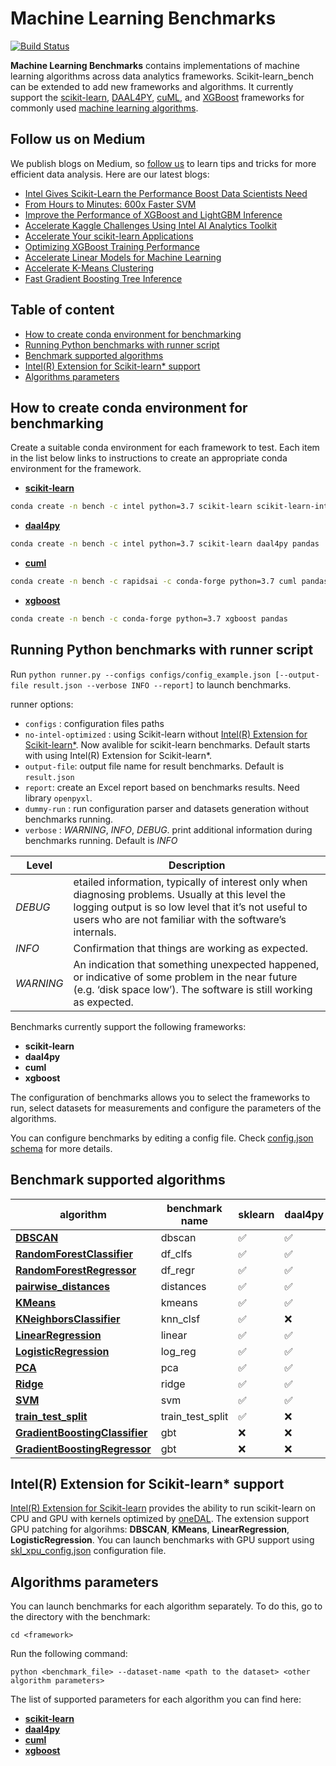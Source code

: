
# Machine Learning Benchmarks

[![Build Status](https://dev.azure.com/daal/scikit-learn_bench/_apis/build/status/IntelPython.scikit-learn_bench?branchName=master)](https://dev.azure.com/daal/scikit-learn_bench/_build/latest?definitionId=8&branchName=master)

**Machine Learning Benchmarks** contains implementations of machine learning algorithms
across data analytics frameworks.  Scikit-learn_bench can be extended to add new frameworks
and algorithms. It currently support the [scikit-learn](https://scikit-learn.org/),
[DAAL4PY](https://intelpython.github.io/daal4py/), [cuML](https://github.com/rapidsai/cuml),
and [XGBoost](https://github.com/dmlc/xgboost) frameworks for commonly used
[machine learning algorithms](#supported-algorithms).

## Follow us on Medium

We publish blogs on Medium, so [follow us](https://medium.com/intel-analytics-software/tagged/machine-learning) to learn tips and tricks for more efficient data analysis. Here are our latest blogs:

- [Intel Gives Scikit-Learn the Performance Boost Data Scientists Need](https://medium.com/intel-analytics-software/intel-gives-scikit-learn-the-performance-boost-data-scientists-need-42eb47c80b18)
- [From Hours to Minutes: 600x Faster SVM](https://medium.com/intel-analytics-software/from-hours-to-minutes-600x-faster-svm-647f904c31ae)
- [Improve the Performance of XGBoost and LightGBM Inference](https://medium.com/intel-analytics-software/improving-the-performance-of-xgboost-and-lightgbm-inference-3b542c03447e)
- [Accelerate Kaggle Challenges Using Intel AI Analytics Toolkit](https://medium.com/intel-analytics-software/accelerate-kaggle-challenges-using-intel-ai-analytics-toolkit-beb148f66d5a)
- [Accelerate Your scikit-learn Applications](https://medium.com/intel-analytics-software/improving-the-performance-of-xgboost-and-lightgbm-inference-3b542c03447e)
- [Optimizing XGBoost Training Performance](https://medium.com/intel-analytics-software/new-optimizations-for-cpu-in-xgboost-1-1-81144ea21115)
- [Accelerate Linear Models for Machine Learning](https://medium.com/intel-analytics-software/accelerating-linear-models-for-machine-learning-5a75ff50a0fe)
- [Accelerate K-Means Clustering](https://medium.com/intel-analytics-software/accelerate-k-means-clustering-6385088788a1)
- [Fast Gradient Boosting Tree Inference](https://medium.com/intel-analytics-software/fast-gradient-boosting-tree-inference-for-intel-xeon-processors-35756f174f55)

## Table of content

* [How to create conda environment for benchmarking](#how-to-create-conda-environment-for-benchmarking)
* [Running Python benchmarks with runner script](#running-python-benchmarks-with-runner-script)
* [Benchmark supported algorithms](#benchmark-supported-algorithms)
* [Intel(R) Extension for Scikit-learn* support](#Intel(R)-Extension-for-Scikit-learn*-support)
* [Algorithms parameters](#algorithms-parameters)

## How to create conda environment for benchmarking

Create a suitable conda environment for each framework to test. Each item in the list below links to instructions to create an appropriate conda environment for the framework.

* [**scikit-learn**](sklearn_bench#how-to-create-conda-environment-for-benchmarking)

```bash
conda create -n bench -c intel python=3.7 scikit-learn scikit-learn-intelex pandas
```

* [**daal4py**](daal4py_bench#how-to-create-conda-environment-for-benchmarking)

```bash
conda create -n bench -c intel python=3.7 scikit-learn daal4py pandas
```

* [**cuml**](cuml_bench#how-to-create-conda-environment-for-benchmarking)

```bash
conda create -n bench -c rapidsai -c conda-forge python=3.7 cuml pandas cudf
```

* [**xgboost**](xgboost_bench#how-to-create-conda-environment-for-benchmarking)

```bash
conda create -n bench -c conda-forge python=3.7 xgboost pandas
```

## Running Python benchmarks with runner script

Run `python runner.py --configs configs/config_example.json [--output-file result.json --verbose INFO --report]` to launch benchmarks.

runner options:
* ``configs`` : configuration files paths
* ``no-intel-optimized`` : using Scikit-learn without [Intel(R) Extension for Scikit-learn*](#Intel(R)-Extension-for-Scikit-learn*-support). Now avalible for scikit-learn benchmarks. Default starts with using Intel(R) Extension for Scikit-learn*.
* ``output-file``: output file name for result benchmarks. Default is `result.json`
* ``report``: create an Excel report based on benchmarks results. Need library `openpyxl`.
* ``dummy-run`` : run configuration parser and datasets generation without benchmarks running.
* ``verbose`` : *WARNING*, *INFO*, *DEBUG*. print additional information during benchmarks running. Default is *INFO*

|   Level   |  Description  |
|-----------|---------------|
| *DEBUG*   | etailed information, typically of interest only when diagnosing problems. Usually at this level the logging output is so low level that it’s not useful to users who are not familiar with the software’s internals. |
| *INFO*    | Confirmation that things are working as expected. |
| *WARNING* | An indication that something unexpected happened, or indicative of some problem in the near future (e.g. ‘disk space low’). The software is still working as expected. |

Benchmarks currently support the following frameworks:
* **scikit-learn**
* **daal4py**
* **cuml**
* **xgboost**

The configuration of benchmarks allows you to select the frameworks to run, select datasets for measurements and configure the parameters of the algorithms.

 You can configure benchmarks by editing a config file. Check  [config.json schema](https://github.com/IntelPython/scikit-learn_bench/blob/master/configs/README.md) for more details.

## Benchmark supported algorithms

| algorithm  | benchmark name | sklearn | daal4py | cuml | xgboost |
|---|---|---|---|---|---|
|**[DBSCAN](https://scikit-learn.org/stable/modules/generated/sklearn.cluster.DBSCAN.html)**|dbscan|:white_check_mark:|:white_check_mark:|:white_check_mark:|:x:|
|**[RandomForestClassifier](https://scikit-learn.org/stable/modules/generated/sklearn.ensemble.RandomForestClassifier.html)**|df_clfs|:white_check_mark:|:white_check_mark:|:white_check_mark:|:x:|
|**[RandomForestRegressor](https://scikit-learn.org/stable/modules/generated/sklearn.ensemble.RandomForestRegressor.html)**|df_regr|:white_check_mark:|:white_check_mark:|:white_check_mark:|:x:|
|**[pairwise_distances](https://scikit-learn.org/stable/modules/generated/sklearn.metrics.pairwise_distances.html)**|distances|:white_check_mark:|:white_check_mark:|:x:|:x:|
|**[KMeans](https://scikit-learn.org/stable/modules/generated/sklearn.cluster.KMeans.html)**|kmeans|:white_check_mark:|:white_check_mark:|:white_check_mark:|:x:|
|**[KNeighborsClassifier](https://scikit-learn.org/stable/modules/generated/sklearn.neighbors.KNeighborsClassifier.html)**|knn_clsf|:white_check_mark:|:x:|:white_check_mark:|:x:|
|**[LinearRegression](https://scikit-learn.org/stable/modules/generated/sklearn.linear_model.LinearRegression.html)**|linear|:white_check_mark:|:white_check_mark:|:white_check_mark:|:x:|
|**[LogisticRegression](https://scikit-learn.org/stable/modules/generated/sklearn.linear_model.LogisticRegression.html)**|log_reg|:white_check_mark:|:white_check_mark:|:white_check_mark:|:x:|
|**[PCA](https://scikit-learn.org/stable/modules/generated/sklearn.decomposition.PCA.html)**|pca|:white_check_mark:|:white_check_mark:|:white_check_mark:|:x:|
|**[Ridge](https://scikit-learn.org/stable/modules/generated/sklearn.linear_model.Ridge.html)**|ridge|:white_check_mark:|:white_check_mark:|:white_check_mark:|:x:|
|**[SVM](https://scikit-learn.org/stable/modules/generated/sklearn.svm.SVC.html)**|svm|:white_check_mark:|:white_check_mark:|:white_check_mark:|:x:|
|**[train_test_split](https://scikit-learn.org/stable/modules/generated/sklearn.model_selection.train_test_split.html)**|train_test_split|:white_check_mark:|:x:|:white_check_mark:|:x:|
|**[GradientBoostingClassifier](https://scikit-learn.org/stable/modules/generated/sklearn.ensemble.GradientBoostingClassifier.html)**|gbt|:x:|:x:|:x:|:white_check_mark:|
|**[GradientBoostingRegressor](https://scikit-learn.org/stable/modules/generated/sklearn.ensemble.GradientBoostingRegressor.html)**|gbt|:x:|:x:|:x:|:white_check_mark:|

## Intel(R) Extension for Scikit-learn* support
[Intel(R) Extension for Scikit-learn](https://github.com/intel/scikit-learn-intelex) provides the ability to run scikit-learn on CPU and GPU with kernels optimized by [oneDAL](https://github.com/oneapi-src/oneDAL). The extension support GPU patching for algorihms: **DBSCAN**, **KMeans**, **LinearRegression**, **LogisticRegression**. You can launch benchmarks with GPU support using [skl_xpu_config.json](https://github.com/IntelPython/scikit-learn_bench/blob/master/configs/skl_with_context_config.json) configuration file.

##  Algorithms parameters

You can launch benchmarks for each algorithm separately.
To do this, go to the directory with the benchmark:

    cd <framework>

Run the following command:

    python <benchmark_file> --dataset-name <path to the dataset> <other algorithm parameters>

The list of supported parameters for each algorithm you can find here:

* [**scikit-learn**](sklearn_bench#algorithms-parameters)
* [**daal4py**](daal4py_bench#algorithms-parameters)
* [**cuml**](cuml_bench#algorithms-parameters)
* [**xgboost**](xgboost_bench#algorithms-parameters)

